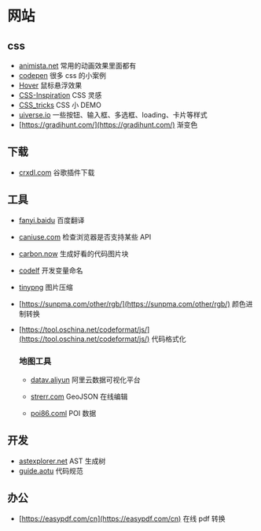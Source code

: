 # 网站

## css

- [animista.net](https://animista.net/) 常用的动画效果里面都有
- [codepen](https://codepen.io/) 很多 css 的小案例
- [Hover](http://ianlunn.github.io/Hover/) 鼠标悬浮效果
- [CSS-Inspiration](https://chokcoco.github.io/CSS-Inspiration/#/) CSS 灵感
- [CSS_tricks](https://qishaoxuan.github.io/css_tricks/) CSS 小 DEMO
- [uiverse.io](https://uiverse.io/all) 一些按钮、输入框、多选框、loading、卡片等样式
- [https://gradihunt.com/](https://gradihunt.com/) 渐变色

## 下载

- [crxdl.com](https://crxdl.com/) 谷歌插件下载

## 工具

- [fanyi.baidu](https://fanyi.baidu.com/) 百度翻译

- [caniuse.com](https://caniuse.com/) 检查浏览器是否支持某些 API

- [carbon.now](https://carbon.now.sh/) 生成好看的代码图片块

- [codelf](https://unbug.github.io/codelf/) 开发变量命名

- [tinypng](https://tinypng.com/) 图片压缩

- [https://sunpma.com/other/rgb/](https://sunpma.com/other/rgb/) 颜色进制转换

- [https://tool.oschina.net/codeformat/js/](https://tool.oschina.net/codeformat/js/) 代码格式化

  ### 地图工具

  - [datav.aliyun](https://datav.aliyun.com/portal/school/atlas/area_selector) 阿里云数据可视化平台

  - [strerr.com](https://www.strerr.com/geojson/geojson.html#map=14/30.8937/121.8886) GeoJSON 在线编辑
  - [poi86.coml](http://www.poi86.com/poi/amap.html) POI 数据

## 开发

- [astexplorer.net](https://astexplorer.net/) AST 生成树
- [guide.aotu](https://guide.aotu.io/docs/) 代码规范

## 办公

- [https://easypdf.com/cn](https://easypdf.com/cn) 在线 pdf 转换
